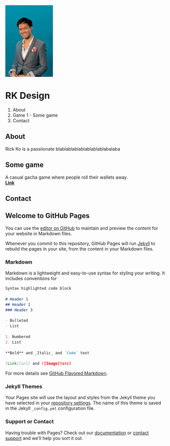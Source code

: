 <img align="centre" width="150.25" height="225" src="https://raw.githubusercontent.com/KoRick95/rkdesign/main/RickKo.png" alt="This is me">

# RK Design

1. About
2. Game 1 - Some game
3. Contact

## About
Rick Ko is a passiionate blablablablablablablablabalaba

## Some game
A casual gacha game where people roll their wallets away.</br>
[**Link**](http://somegachagame.com.au/)

## Contact

## Welcome to GitHub Pages

You can use the [editor on GitHub](https://github.com/KoRick95/rkdesign/edit/main/README.md) to maintain and preview the content for your website in Markdown files.

Whenever you commit to this repository, GitHub Pages will run [Jekyll](https://jekyllrb.com/) to rebuild the pages in your site, from the content in your Markdown files.

### Markdown

Markdown is a lightweight and easy-to-use syntax for styling your writing. It includes conventions for

```markdown
Syntax highlighted code block

# Header 1
## Header 2
### Header 3

- Bulleted
- List

1. Numbered
2. List

**Bold** and _Italic_ and `Code` text

[Link](url) and ![Image](src)
```

For more details see [GitHub Flavored Markdown](https://guides.github.com/features/mastering-markdown/).

### Jekyll Themes

Your Pages site will use the layout and styles from the Jekyll theme you have selected in your [repository settings](https://github.com/KoRick95/rkdesign/settings). The name of this theme is saved in the Jekyll `_config.yml` configuration file.

### Support or Contact

Having trouble with Pages? Check out our [documentation](https://docs.github.com/categories/github-pages-basics/) or [contact support](https://github.com/contact) and we’ll help you sort it out.
